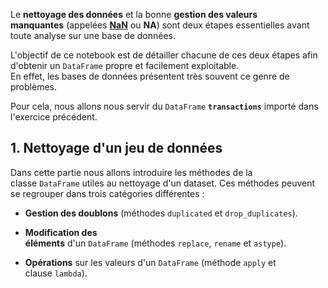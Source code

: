Le **nettoyage des données** et la bonne **gestion des valeurs manquantes** (appelées **[NaN](https://en.wikipedia.org/wiki/NaN)** ou **NA**) sont deux étapes essentielles avant toute analyse sur une base de données.

L'objectif de ce notebook est de détailler chacune de ces deux étapes afin d'obtenir un `DataFrame` propre et facilement exploitable.  
En effet, les bases de données présentent très souvent ce genre de problèmes.

Pour cela, nous allons nous servir du `DataFrame` **`transactions`** importé dans l'exercice précédent.

## 1. Nettoyage d'un jeu de données

Dans cette partie nous allons introduire les méthodes de la classe `DataFrame` utiles au nettoyage d'un dataset. Ces méthodes peuvent se regrouper dans trois catégories différentes :

- **Gestion des doublons** (méthodes `duplicated` et `drop_duplicates`).

- **Modification des éléments** d'un `DataFrame` (méthodes `replace`, `rename` et `astype`).

- **Opérations** sur les valeurs d'un `DataFrame` (méthode `apply` et clause `lambda`).
